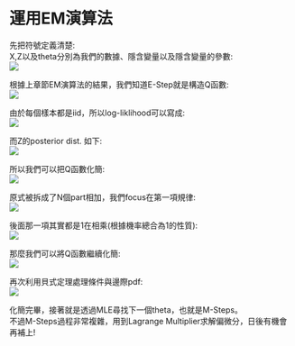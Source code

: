 # 運用EM演算法
先把符號定義清楚:  
X,Z以及theta分別為我們的數據、隱含變量以及隱含變量的參數:  
<img src="https://latex.codecogs.com/png.image?\inline&space;\dpi{110}\\X=(x_1,&space;x_2,&space;...,&space;x_N)&space;\\Z=(z_1,&space;z_2,&space;...,&space;z_N)&space;\\&space;\theta=(p,&space;\mu&space;,&space;\Sigma&space;)&space;\\\\p=(p_1,&space;p_2,&space;...,&space;p_k)\\\mu&space;=&space;(u_1,&space;u_2,&space;...,&space;u_k)\\\Sigma&space;=&space;(\Sigma_1,&space;\Sigma_2,&space;...,&space;\Sigma_k)&space;&space;" />

根據上章節EM演算法的結果，我們知道E-Step就是構造Q函數:  
<img src="https://latex.codecogs.com/png.image?\inline&space;\dpi{110}Q(\theta&space;,&space;\hat{\theta^{(t)}})=E_{Z|X,\theta^{(t)}}[logP(X,Z|\theta)]"  />

由於每個樣本都是iid，所以log-liklihood可以寫成:  
<img src="https://latex.codecogs.com/png.image?\inline&space;\dpi{110}logP(X,Z|\theta&space;)=log(\prod_{i=1}^{N}P(x_i,&space;z_i|\theta))=\sum_{i=1}^{N}logP(x_i,&space;z_i|\theta)" />  

而Z的posterior dist. 如下:  
<img src="https://latex.codecogs.com/png.image?\inline&space;\dpi{110}P(Z|X,\theta^{(t)})=\prod_{i=1}^{N}P(z_i|x_i,\theta^{(t)})" />  

所以我們可以把Q函數化簡:  
<img src="https://latex.codecogs.com/png.image?\inline&space;\dpi{110}\sum_{Z}\left&space;[&space;\left&space;(&space;\sum_{i=1}^{N}logP(x_i,z_i|\theta)&space;\right&space;)P(Z|X,\theta^{(t)})&space;\right&space;]&space;\\=&space;\sum_{Z}[logP(x_1,z_1|\theta)P(Z|X,\theta^{(t)}|)&plus;...&plus;logP(x_N,z_N|\theta)P(Z|X,\theta^{(t)}|)]" />

原式被拆成了N個part相加，我們focus在第一項規律:  
<img src="https://latex.codecogs.com/png.image?\inline&space;\dpi{110}\sum_{Z}\left&space;(&space;logP(x_1,z_1|\theta&space;)P(Z|X,\theta^{(t)})&space;\right)&space;\\=&space;\sum_{z_1...z_N}\left&space;(&space;logP(x_1,z_1|\theta&space;)\prod_{i=1}^{N}P(z_i|x_i,&space;\theta^{(t)})&space;\right)\\=&space;\sum_{z_1...z_N}&space;logP(x_1,z_1|\theta&space;)P(z_1|x_1,&space;\theta^{(t)})\left&space;(&space;\prod_{i=2}^{N}P(z_i|x_i,&space;\theta^{(t)})&space;\right&space;)\\=&space;\sum_{z_1}\sum_{z_2...z_N}&space;logP(x_1,z_1|\theta&space;)P(z_1|x_1,&space;\theta^{(t)})\left&space;(&space;\prod_{i=2}^{N}P(z_i|x_i,&space;\theta^{(t)})&space;\right&space;)\\=&space;\sum_{z_1}&space;logP(x_1,z_1|\theta&space;)P(z_1|x_1,&space;\theta^{(t)})&space;*&space;\sum_{z_2...z_N}\left&space;(&space;\prod_{i=2}^{N}P(z_i|x_i,&space;\theta^{(t)})&space;\right&space;)" />  

後面那一項其實都是1在相乘(根據機率總合為1的性質):  
<img src="https://latex.codecogs.com/png.image?\inline&space;\dpi{110}\sum_{z_2...z_N}\left&space;(&space;\prod_{i=2}^{N}P(z_i|x_i,&space;\theta^{(t)})&space;\right&space;)\\=&space;\sum_{z_2}\sum_{z_3}...\sum_{z_N}\left&space;(&space;P(z_2|x_2,&space;\theta^{(t)})...P(z_N|x_N,&space;\theta^{(t)})&space;\right&space;)\\=&space;\sum_{z_2}P(z_2|x_2,&space;\theta^{(t)})\sum_{z_3}P(z_3|x_3,&space;\theta^{(t)})...\sum_{z_N}P(z_N|x_N,&space;\theta^{(t)})\\&space;=&space;1*1*...*1\\=&space;1&space;&space;" />  

那麼我們可以將Q函數繼續化簡:  
<img src="https://latex.codecogs.com/png.image?\inline&space;\dpi{110}Q(\theta,&space;\theta^{(t)})\\=&space;\sum_{z_1}logP(x_1,z_1|\theta)P(z_1|x_1,&space;\theta^{(t)})&plus;...&plus;\sum_{z_N}logP(x_N,z_N|\theta)P(z_N|x_N,&space;\theta^{(t)})\\=&space;\sum_{i=1}^{N}\sum_{z_i}logP(x_i,z_i|\theta)P(z_i|x_i,&space;\theta^{(t)})\\=&space;\sum_{i=1}^{N}\sum_{j=1}^{k}logP(x_i,z_i=C_j|\theta)P(z_i=C_j|x_i,&space;\theta^{(t)})\\&space;" />  

再次利用貝式定理處理條件與邊際pdf:  
<img src="https://latex.codecogs.com/png.image?\inline&space;\dpi{110}\sum_{i=1}^{N}\sum_{j=1}^{k}logP(x_i,z_i=C_j|\theta)P(z_i=C_j|x_i,&space;\theta^{(t)})\\&space;=&space;\sum_{i=1}^{N}\sum_{j=1}^{k}log\left&space;(&space;P(z_i=C_j)*P(x_i|\theta)&space;\right&space;)P(z_i=C_j|x_i,&space;\theta^{(t)})\\=&space;\sum_{i=1}^{N}\sum_{j=1}^{k}log(p_j*N(x_i|\mu_j,\Sigma_j))P(z_i=C_j|x_i,&space;\theta^{(t)})\\=&space;\sum_{i=1}^{N}\sum_{j=1}^{k}\left&space;(&space;logp_j&space;&plus;&space;log(N(x_i|\mu_j,\Sigma_j))&space;\right&space;)P(z_i=C_j|x_i,&space;\theta^{(t)})&space;" />  

化簡完畢，接著就是透過MLE尋找下一個theta，也就是M-Steps。  
不過M-Steps過程非常複雜，用到Lagrange Multiplier求解偏微分，日後有機會再補上!  
